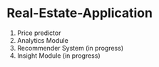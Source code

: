 # Real-Estate-Application
<ol>
  <li>Price predictor</li>
  <li>Analytics Module</li>
  <li>Recommender System (in progress)</li>
  <li>Insight Module (in progress)</li>
</ol>
